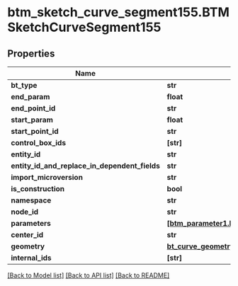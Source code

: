 # btm_sketch_curve_segment155.BTMSketchCurveSegment155

## Properties
Name | Type | Description | Notes
------------ | ------------- | ------------- | -------------
**bt_type** | **str** |  | [optional] 
**end_param** | **float** |  | [optional] 
**end_point_id** | **str** |  | [optional] 
**start_param** | **float** |  | [optional] 
**start_point_id** | **str** |  | [optional] 
**control_box_ids** | **[str]** |  | [optional] 
**entity_id** | **str** |  | [optional] 
**entity_id_and_replace_in_dependent_fields** | **str** |  | [optional] 
**import_microversion** | **str** |  | [optional] 
**is_construction** | **bool** |  | [optional] 
**namespace** | **str** |  | [optional] 
**node_id** | **str** |  | [optional] 
**parameters** | [**[btm_parameter1.BTMParameter1]**](BTMParameter1.md) |  | [optional] 
**center_id** | **str** |  | [optional] 
**geometry** | [**bt_curve_geometry114.BTCurveGeometry114**](BTCurveGeometry114.md) |  | [optional] 
**internal_ids** | **[str]** |  | [optional] 

[[Back to Model list]](../README.md#documentation-for-models) [[Back to API list]](../README.md#documentation-for-api-endpoints) [[Back to README]](../README.md)


